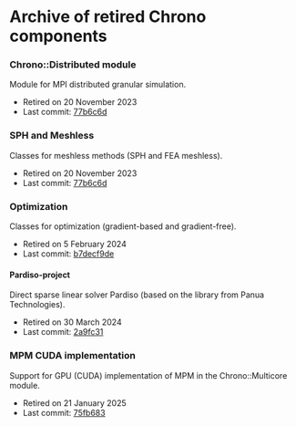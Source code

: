 Archive of retired Chrono components
====================================

### Chrono::Distributed module

Module for MPI distributed granular simulation.

- Retired on 20 November 2023
- Last commit: [77b6c6d](https://github.com/projectchrono/chrono/commit/77b6c6df997f7ffbaa777735d4fa2a49caab4417)


### SPH and Meshless

Classes for meshless methods (SPH and FEA meshless).

- Retired on 20 November 2023
- Last commit: [77b6c6d](https://github.com/projectchrono/chrono/commit/77b6c6df997f7ffbaa777735d4fa2a49caab4417)


### Optimization 

Classes for optimization (gradient-based and gradient-free).

- Retired on 5 February 2024
- Last commit: [b7decf9de](https://github.com/projectchrono/chrono/commit/b7decf9de3cabc8cd43994c3ab0706bacd138d58)

#### Pardiso-project

Direct sparse linear solver Pardiso (based on the library from Panua Technologies).

- Retired on 30 March 2024
- Last commit: [2a9fc31](https://github.com/projectchrono/chrono/commit/2a9fc319a723ca48576698cc6c84d2b6702f272b)

### MPM CUDA implementation

Support for GPU (CUDA) implementation of MPM in the Chrono::Multicore module.

- Retired on 21 January 2025
- Last commit: [75fb683](https://github.com/projectchrono/chrono/commit/75fb6835587d33fa1e2956f5ae40d50d5688b965)
